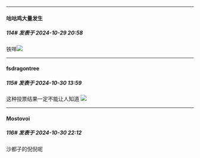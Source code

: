 ﻿
*****

####  咕咕鸡大量发生  
##### 114#       发表于 2024-10-29 20:58

铁咩<img src="https://static.saraba1st.com/image/smiley/face2017/029.png" referrerpolicy="no-referrer">


*****

####  fsdragontree  
##### 115#       发表于 2024-10-30 13:59

这种投票结果一定不能让人知道 <img src="https://static.saraba1st.com/image/smiley/face2017/059.png" referrerpolicy="no-referrer">


*****

####  Mostovoi  
##### 116#       发表于 2024-10-30 22:12

沙都子的倪倪呢

